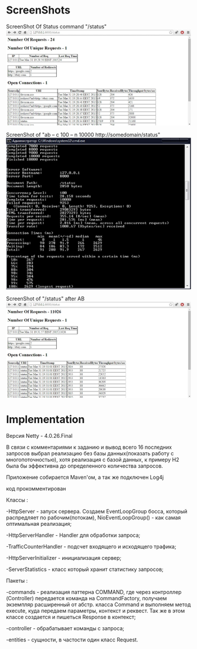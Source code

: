 ScreenShots
===========


ScreenShot Of Status command "/status"
![ScreenShot](https://github.com/JustBeAGuy/NettyServer/blob/master/status.jpg)

ScreenShot of "ab – c 100 – n 10000 http://somedomain/status"
![ScreenShot](https://github.com/JustBeAGuy/NettyServer/blob/master/ab.jpg)

ScreenShot of "/status" after AB
![ScreenShot](https://github.com/JustBeAGuy/NettyServer/blob/master/afterAB.jpg)

Implementation
=============

Версия Netty - 4.0.26.Final

В связи с комментариями к заданию и вывод всего 16 последних запросов выбрал реализацию без базы данных(показать работу с многопоточностью), хотя реализация с базой данных, к примеру H2 была бы эффективна до определенного количества запросов.

Приложение собирается Maven'ом, а так же подключен Log4j

код прокомментирован

Классы :

-HttpServer - запуск сервера. Создаем EventLoopGroup босса, который распредляет по рабочим(потокам), NioEventLoopGroup() - как самая оптимальная реализация;

-HttpServerHandler - Handler для обработки запроса;

-TrafficCounterHandler - подсчет входящего и исходящего трафика;

-HttpServerInitializer - инициализация сервер;

-ServerStatistics - класс который хранит статистику запросов;

Пакеты :

-commands - реализация паттерна COMMAND, где через контроллер (Controller) передается команда на CommandFactory, получаем экземпляр расширенный от абстр. класса Command и выполняем метод execute, куда передаем параметры, контекст и реквест. Так же в этом классе создается и пишеться Response в контекст;

-controller - обрабатывает команды с запроса;

-entities - сущности, в частости один класс Request.
